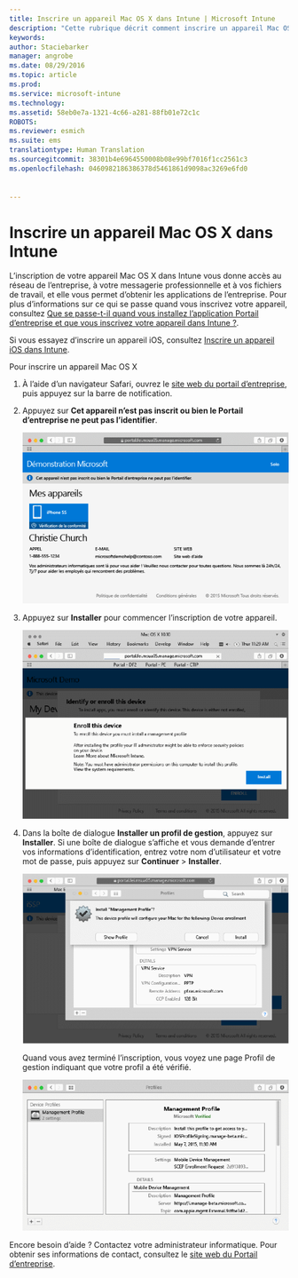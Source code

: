 ```yaml
---
title: Inscrire un appareil Mac OS X dans Intune | Microsoft Intune
description: "Cette rubrique décrit comment inscrire un appareil Mac OS X dans Intune"
keywords: 
author: Staciebarker
manager: angrobe
ms.date: 08/29/2016
ms.topic: article
ms.prod: 
ms.service: microsoft-intune
ms.technology: 
ms.assetid: 58eb0e7a-1321-4c66-a281-88fb01e72c1c
ROBOTS: 
ms.reviewer: esmich
ms.suite: ems
translationtype: Human Translation
ms.sourcegitcommit: 38301b4e6964550008b08e99bf7016f1cc2561c3
ms.openlocfilehash: 0460982186386378d5461861d9098ac3269e6fd0


---
```



# Inscrire un appareil Mac OS X dans Intune

L’inscription de votre appareil Mac OS X dans Intune vous donne accès au réseau de l’entreprise, à votre messagerie professionnelle et à vos fichiers de travail, et elle vous permet d’obtenir les applications de l’entreprise. Pour plus d’informations sur ce qui se passe quand vous inscrivez votre appareil, consultez [Que se passe-t-il quand vous installez l’application Portail d’entreprise et que vous inscrivez votre appareil dans Intune ?](what-happens-if-you-install-the-company-portal-app-and-enroll-your-device-in-intune-ios.md).

Si vous essayez d’inscrire un appareil iOS, consultez [Inscrire un appareil iOS dans Intune](enroll-your-device-in-intune-ios.md).


Pour inscrire un appareil Mac OS X

1.  À l’aide d’un navigateur Safari, ouvrez le [site web du portail d’entreprise](https://portal.manage.microsoft.com), puis appuyez sur la barre de notification.

2.  Appuyez sur **Cet appareil n’est pas inscrit ou bien le Portail d’entreprise ne peut pas l’identifier**.

    ![device-not-enrolled](./media/1-macosx-enroll-tap-enroll.png)

3.  Appuyez sur **Installer** pour commencer l’inscription de votre appareil.

    ![tap-install-to-enroll](./media/2-macosx-enroll--install-button.png)

4.  Dans la boîte de dialogue **Installer un profil de gestion**, appuyez sur **Installer**. Si une boîte de dialogue s’affiche et vous demande d’entrer vos informations d’identification, entrez votre nom d’utilisateur et votre mot de passe, puis appuyez sur **Continuer** &gt; **Installer**.

    ![install-management-profile](./media/3-macosx-enroll-tap-install.png)

    Quand vous avez terminé l’inscription, vous voyez une page Profil de gestion indiquant que votre profil a été vérifié.

    ![management-profile-verified](./media/4-macosx-enroll-done.png)

Encore besoin d’aide ? Contactez votre administrateur informatique. Pour obtenir ses informations de contact, consultez le [site web du Portail d’entreprise](http://portal.manage.microsoft.com).




<!--HONumber=Aug16_HO5-->


